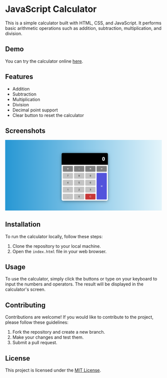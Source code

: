 # JavaScript Calculator

This is a simple calculator built with HTML, CSS, and JavaScript. It performs basic arithmetic operations such as addition, subtraction, multiplication, and division.

## Demo

You can try the calculator online [here](https://myusername.github.io/js-calculator/).

## Features

- Addition
- Subtraction
- Multiplication
- Division
- Decimal point support
- Clear button to reset the calculator


## Screenshots

![Calculator screenshot](/screenshots/calculator.png)

## Installation

To run the calculator locally, follow these steps:

1. Clone the repository to your local machine.
2. Open the `index.html` file in your web browser.

## Usage

To use the calculator, simply click the buttons or type on your keyboard to input the numbers and operators. The result will be displayed in the calculator's screen.

## Contributing

Contributions are welcome! If you would like to contribute to the project, please follow these guidelines:

1. Fork the repository and create a new branch.
2. Make your changes and test them.
3. Submit a pull request.

## License

This project is licensed under the [MIT License](https://opensource.org/licenses/MIT).
